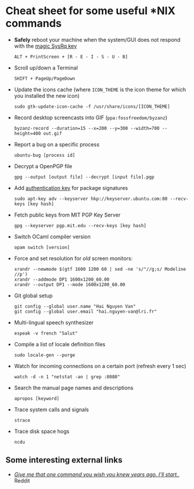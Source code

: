 Cheat sheet for some useful *NIX commands
====================

  * **Safely** reboot your machine when the system/GUI does not respond with the [magic SysRq key](http://web.archive.org/web/20070527215139/http://www.ibm.com/developerworks/linux/library/l-magic.html)

		ALT + PrintScreen + [R - E - I - S - U - B]		

  * Scroll up/down a Terminal

		SHIFT + PageUp/PageDown

  * Update the icons cache (where `ICON_THEME` is the icon theme for which you installed the new icon)

		sudo gtk-update-icon-cache -f /usr/share/icons/[ICON_THEME]

  * Record desktop screencasts into GIF (`ppa:fossfreedom/byzanz`)

		byzanz-record --duration=15 --x=200 --y=300 --width=700 --height=400 out.gif

  * Report a bug on a specific process

		ubuntu-bug [process id]

  * Decrypt a OpenPGP file

		gpg --output [output file] --decrypt [input file].pgp

  * Add [authentication key](https://help.ubuntu.com/community/Repositories/Ubuntu#Authentication_Tab) for package signatures

		sudo apt-key adv --keyserver hkp://keyserver.ubuntu.com:80 --recv-keys [key hash]

  * Fetch public keys from MIT PGP Key Server

		gpg --keyserver pgp.mit.edu --recv-keys [key hash]

  * Switch OCaml compiler version

		opam switch [version]

  * Force and set resolution for *old* screen monitors:

		xrandr --newmode $(gtf 1600 1200 60 | sed -ne 's/"//g;s/ Modeline //p')
		xrandr --addmode DP1 1600x1200_60.00
		xrandr --output DP1 --mode 1600x1200_60.00

  * Git global setup

		git config --global user.name "Hai Nguyen Van"
		git config --global user.email "hai.nguyen-van@lri.fr"


  * Multi-lingual speech synthesizer

		espeak -v french "Salut"

  * Compile a list of locale definition files

		sudo locale-gen --purge

  * Watch for incoming connections on a certain port (refresh every 1 sec)

		watch -d -n 1 "netstat -an | grep :8080"

  * Search the manual page names and descriptions

		apropos [keyword]

  * Trace system calls and signals

		strace

  * Trace disk space hogs
  
		ncdu
		

Some interesting external links
-----------------------

  * [_Give me that one command you wish you knew years ago. I'll start._](http://www.reddit.com/r/linux/comments/mi80x/give_me_that_one_command_you_wish_you_knew_years/), Reddit
